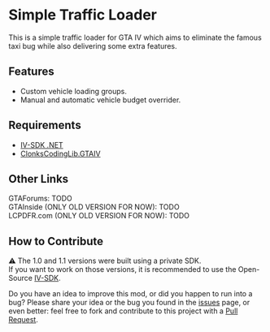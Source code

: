 # Simple Traffic Loader
This is a simple traffic loader for GTA IV which aims to eliminate the famous taxi bug while also delivering some extra features.

## Features
- Custom vehicle loading groups.  
- Manual and automatic vehicle budget overrider.  

## Requirements
- [IV-SDK .NET](https://github.com/ClonkAndre/IV-SDK-DotNet)
- [ClonksCodingLib.GTAIV](https://github.com/ClonkAndre/ClonksCodingLib.GTAIV)

## Other Links
GTAForums: TODO  
GTAInside (ONLY OLD VERSION FOR NOW): TODO  
LCPDFR.com (ONLY OLD VERSION FOR NOW): TODO  

## How to Contribute
⚠ The 1.0 and 1.1 versions were built using a private SDK.  
If you want to work on those versions, it is recommended to use the Open-Source [IV-SDK](https://github.com/Zolika1351/iv-sdk).  
  
Do you have an idea to improve this mod, or did you happen to run into a bug? Please share your idea or the bug you found in the [issues](https://github.com/ClonkAndre/Simple-Traffic-Loader/issues) page, or even better: feel free to fork and contribute to this project with a [Pull Request](https://github.com/ClonkAndre/Simple-Traffic-Loader/pulls).

